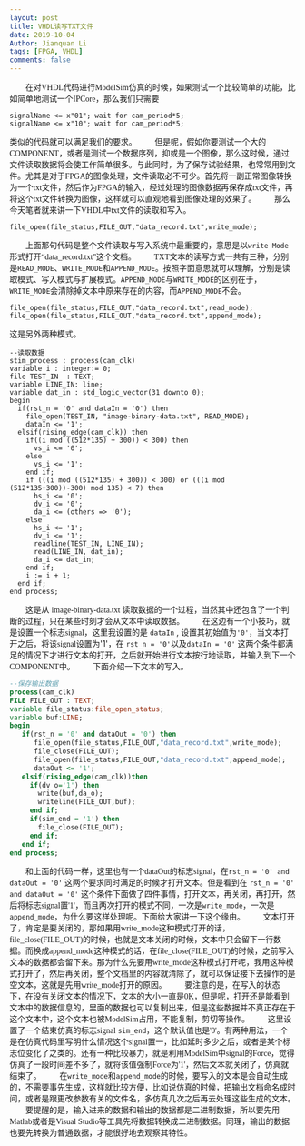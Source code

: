```yaml
---
layout: post
title: VHDL读写TXT文件
date: 2019-10-04
Author: Jianquan Li
tags: [FPGA, VHDL]
comments: false
---
```


　　在对<font face = "Times New Roman">VHDL</font>代码进行<font face = "Times New Roman">ModelSim</font>仿真的时候，如果测试一个比较简单的功能，比如简单地测试一个<font face = "Times New Roman">IPCore</font>，那么我们只需要
```
signalName <= x"01"; wait for cam_period*5; 
signalName <= x"10"; wait for cam_period*5;
```
类似的代码就可以满足我们的要求。
　　但是呢，假如你要测试一个大的<font face = "Times New Roman">COMPONENT</font>，或者是测试一个数据序列，抑或是一个图像，那么这时候，通过文件读取数据将会使工作简单很多。与此同时，为了保存试验结果，也常常用到文件。尤其是对于<font face = "Times New Roman">FPGA</font>的图像处理，文件读取必不可少。首先将一副正常图像转换为一个<font face = "Times New Roman">txt</font>文件，然后作为<font face = "Times New Roman">FPGA</font>的输入，经过处理的图像数据再保存成<font face = "Times New Roman">txt</font>文件，再将这个<font face = "Times New Roman">txt</font>文件转换为图像，这样就可以直观地看到图像处理的效果了。
　　那么今天笔者就来讲一下<font face = "Times New Roman">VHDL</font>中<font face = "Times New Roman">txt</font>文件的读取和写入。
```
file_open(file_status,FILE_OUT,"data_record.txt",write_mode);
```
　　上面那句代码是整个文件读取与写入系统中最重要的，意思是以`write Mode`形式打开<font face = "Times New Roman">“data_record.txt”</font>这个文档。
　　<font face = "Times New Roman">TXT</font>文本的读写方式一共有三种，分别是`READ_MODE`、`WRITE_MODE`和`APPEND_MODE`。按照字面意思就可以理解，分别是读取模式、写入模式与扩展模式。`APPEND_MODE`与`WRITE_MODE`的区别在于，`WRITE_MODE`会清除掉文本中原来存在的内容，而`APPEND_MODE`不会。
```
file_open(file_status,FILE_OUT,"data_record.txt",read_mode);
file_open(file_status,FILE_OUT,"data_record.txt",append_mode);
```
这是另外两种模式。
```
--读取数据
stim_process : process(cam_clk)
variable i : integer:= 0;
file TEST_IN  : TEXT;
variable LINE_IN: line;
variable dat_in : std_logic_vector(31 downto 0);
begin
  if(rst_n = '0' and dataIn = '0') then
    file_open(TEST_IN, "image-binary-data.txt", READ_MODE);
    dataIn <= '1';
  elsif(rising_edge(cam_clk)) then
    if((i mod ((512*135) + 300)) < 300) then
      vs_i <= '0';
    else
      vs_i <= '1';
    end if;
    if (((i mod ((512*135) + 300)) < 300) or (((i mod (512*135+300))-300) mod 135) < 7) then
      hs_i <= '0';
      dv_i <= '0';
      da_i <= (others => '0');
    else
      hs_i <= '1';
      dv_i <= '1';
      readline(TEST_IN, LINE_IN);
      read(LINE_IN, dat_in); 
      da_i <= dat_in;
    end if;
    i := i + 1;
  end if;
end process;
```
　　这是从 <font face = "Times New Roman">image-binary-data.txt</font> 读取数据的一个过程，当然其中还包含了一个判断的过程，只在某些时刻才会从文本中读取数据。
　　在这边有一个小技巧，就是设置一个标志<font face = "Times New Roman">signal</font>，这里我设置的是 `dataIn` , 设置其初始值为`'0'`，当文本打开之后，将该<font face = "Times New Roman">signal</font>设置为'1'，在 `rst_n = '0'`以及`dataIn = '0'` 这两个条件都满足的情况下才进行文本的打开，之后就开始进行文本按行地读取，并输入到下一个<font face = "Times New Roman">COMPONENT</font>中。
　　下面介绍一下文本的写入。
```VHDL
--保存输出数据
process(cam_clk)
FILE FILE_OUT : TEXT;
variable file_status:file_open_status;
variable buf:LINE;
begin
   if(rst_n = '0' and dataOut = '0') then
      file_open(file_status,FILE_OUT,"data_record.txt",write_mode);
	  file_close(FILE_OUT);
      file_open(file_status,FILE_OUT,"data_record.txt",append_mode);
	  dataOut <= '1';
   elsif(rising_edge(cam_clk))then
	 if(dv_o='1') then
	   write(buf,da_o);
	   writeline(FILE_OUT,buf);
	 end if;
	 if(sim_end = '1') then
	   file_close(FILE_OUT);
	 end if;
   end if;
end process;
```
　　和上面的代码一样，这里也有一个<font face = "Times New Roman">dataOut</font>的标志<font face = "Times New Roman">signal</font>，在`rst_n = '0' and dataOut = '0'` 这两个要求同时满足的时候才打开文本。但是看到在 `rst_n = '0' and dataOut = '0'` 这个条件下面做了四件事情，打开文本，再关闭，再打开，然后将标志<font face = "Times New Roman">signal</font>置<font face = "Times New Roman">'1'</font>，而且两次打开的模式不同，一次是`write_mode`，一次是`append_mode`，为什么要这样处理呢。下面给大家讲一下这个缘由。
　　文本打开了，肯定是要关闭的，那如果用<font face = "Times New Roman">write_mode</font>这种模式打开的话，<font face = "Times New Roman">file_close(FILE_OUT)</font>的时候，也就是文本关闭的时候，文本中只会留下一行数据。而换成<font face = "Times New Roman">append_mode</font>这种模式的话，在<font face = "Times New Roman">file_close(FILE_OUT)</font>的时候，之前写入文本的数据都会留下来。那为什么先要用<font face = "Times New Roman">write_mode</font>这种模式打开呢，我用这种模式打开了，然后再关闭，整个文档里的内容就清除了，就可以保证接下去操作的是空文本，这就是先用<font face = "Times New Roman">write_mode</font>打开的原因。
　　要注意的是，在写入的状态下，在没有关闭文本的情况下，文本的大小一直是<font face = "Times New Roman">0K</font>，但是呢，打开还是能看到文本中的数据信息的，里面的数据也可以复制出来，但是这些数据并不真正存在于这个文本中，这个文本也被<font face = "Times New Roman">ModelSim</font>占用，不能复制，剪切等操作。
　　这里设置了一个结束仿真的标志<font face = "Times New Roman">signal </font>`sim_end`，这个默认值也是<font face = "Times New Roman">'0'</font>。有两种用法，一个是在仿真代码里写明什么情况这个<font face = "Times New Roman">signal</font>置一，比如延时多少之后，或者是某个标志位变化了之类的。还有一种比较暴力，就是利用<font face = "Times New Roman">ModelSim</font>中<font face = "Times New Roman">signal</font>的<font face = "Times New Roman">Force</font>，觉得仿真了一段时间差不多了，就将该值强制<font face = "Times New Roman">Force</font>为<font face = "Times New Roman">'1'</font>，然后文本就关闭了，仿真就结束了。
　　在`write_mode`和`append_mode`的时候，要写入的文本是会自动生成的，不需要事先生成，这样就比较方便，比如说仿真的时候，把输出文档命名成时间，或者是跟更改参数有关的文件名，多仿真几次之后再去处理这些生成的文本。
　　要提醒的是，输入进来的数据和输出的数据都是二进制数据，所以要先用<font face = "Times New Roman">Matlab</font>或者是<font face = "Times New Roman">Visual Studio</font>等工具先将数据转换成二进制数据。同理，输出的数据也要先转换为普通数据，才能很好地去观察其特性。